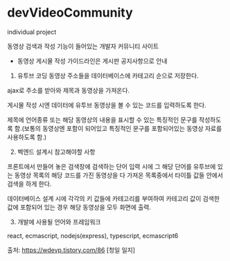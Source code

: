 # devVideoCommunity
individual project

동영상 검색과 작성 기능이 들어있는 개발자 커뮤니티 사이트

* 동영상 게시물 작성 가이드라인은 게시판 공지사항으로 안내

1. 유투브 코딩 동영상 주소들을 데이터베이스에 카테고리 순으로 저장한다.

ajax로 주소를 받아와 제목과 동영상을 가져온다.

게시물 작성 시엔 데이터에 유투브 동영상을 볼 수 있는 코드를 입력하도록 한다. 

제목에 언어종류 또는 해당 동영상의 내용을 표시할 수 있는 특징적인 문구를 작성하도록 함.(보통의 동영상엔 포함이 되어있고 특징적인 문구를 포함되어있는 동영상 자료를 사용하도록 함.)

2. 벡엔드 설계시 참고해야할 사항

프론트에서 만들어 놓은 검색창에 검색하는 단어 입력 시에 그 해당 단어를 유투브에 있는 동영상 목록의 해당 코드를 가진 동영상을 다 가져온 목록중에서 타이틀 값들 안에서 검색을 하게 한다.

데이터베이스 설계 시에 각각의 키 값들에 카테고리를 부여하여 카테고리 값이 검색한 값에 포함되어 있는 경우 해당 동영상을 모두 화면에 출력.

3. 개발에 사용될 언어와 프레임워크

react, ecmascript, nodejs(express), typescript, ecmascript6



출처: https://wdevp.tistory.com/86 [청일 일지]
